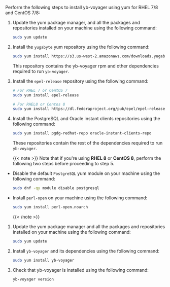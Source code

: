 <!--
+++
private=true
+++
-->

Perform the following steps to install yb-voyager using yum for RHEL 7/8 and CentOS 7/8:

1. Update the yum package manager, and all the packages and repositories installed on your machine using the following command:

    ```sh
    sudo yum update
    ```

1. Install the `yugabyte` yum repository using the following command:

    ```sh
    sudo yum install https://s3.us-west-2.amazonaws.com/downloads.yugabyte.com/repos/reporpms/yb-yum-repo-1.0-0.noarch.rpm
    ```

    This repository contains the yb-voyager rpm and other dependencies required to run `yb-voyager`.

1. Install the `epel-release` repository using the following command:

    ```sh
    # For RHEL 7 or CentOS 7
    sudo yum install epel-release
    ```

    ```sh
    # For RHEL8 or Centos 8
    sudo yum install https://dl.fedoraproject.org/pub/epel/epel-release-latest-8.noarch.rpm
    ```

1. Install the PostgreSQL and Oracle instant clients repositories using the following command:

    ```sh
    sudo yum install pgdg-redhat-repo oracle-instant-clients-repo
    ```

    These repositories contain the rest of the dependencies required to run `yb-voyager`.

    {{< note >}}
Note that if you're using **RHEL 8** or **CentOS 8**, perform the following two steps before proceeding to step 5.

- Disable the default `PostgreSQL` yum module on your machine using the following command:

    ```sh
    sudo dnf -qy module disable postgresql
    ```

- Install `perl-open` on your machine using the following command:

    ```sh
    sudo yum install perl-open.noarch
    ```

    {{< /note >}}

1. Update the yum package manager and all the packages and repositories installed on your machine using the following command:

    ```sh
    sudo yum update
    ```

1. Install `yb-voyager` and its dependencies using the following command:

    ```sh
    sudo yum install yb-voyager
    ```

1. Check that yb-voyager is installed using the following command:

    ```sh
    yb-voyager version
    ```
